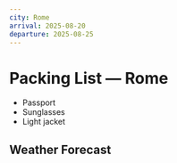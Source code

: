 ```yaml
---
city: Rome
arrival: 2025-08-20
departure: 2025-08-25
---
```


# Packing List — Rome

- Passport
- Sunglasses
- Light jacket

## Weather Forecast
<!-- WEATHER:BEGIN -->
<!-- This block will be populated by weather-helper -->
<!-- WEATHER:END -->

